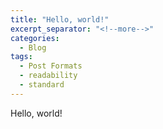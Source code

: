 ```yaml
---
title: "Hello, world!"
excerpt_separator: "<!--more-->"
categories:
  - Blog
tags:
  - Post Formats
  - readability
  - standard
---
```


Hello, world!